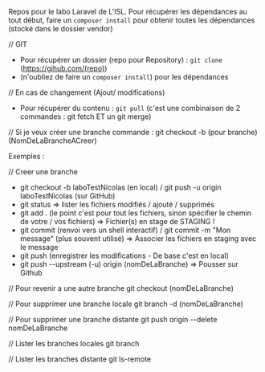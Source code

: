 Repos pour le labo Laravel de L'ISL.
Pour récupérer les dépendances au tout début, faire un ```composer install``` pour obtenir toutes les dépendances (stocké dans le dossier vendor)

// GIT

- Pour récupérer un dossier (repo pour Repository) : ``` git clone ``` (https://gihub.com/(repo))
- (n'oubliez de faire un ```composer install```) pour les dépendances

// En cas de changement (Ajout/ modifications)
- Pour récupérer du contenu : ``` git pull ``` (c'est une combinaison de 2 commandes : git fetch ET un git merge)

// Si je veux créer une branche
commande : git checkout -b (pour branche) (NomDeLaBrancheACreer)

Exemples : 

// Creer une branche
- git checkout -b laboTestNicolas (en local) / git push -u origin laboTestNicolas (sur GitHub)
- git status => lister les fichiers modifiés / ajouté / supprimés
- git add . (le point c'est pour tout les fichiers, sinon spécifier le chemin de votre / vos fichiers) => Fichier(s) en stage de STAGING ! 
- git commit (renvoi vers un shell interactif) / git commit -m "Mon message" (plus souvent utilisé)
=> Associer les fichiers en staging avec le message 
- git push (enregistrer les modifications - De base c'est en local)
- git push --upstream (-u) origin (nomDeLaBranche) => Pousser sur Github

// Pour revenir a une autre branche
git checkout (nomDeLaBranche)

// Pour supprimer une branche locale
git branch -d (nomDeLaBranche)

// Pour supprimer une branche distante 
git push origin --delete nomDeLaBranche

// Lister les branches locales
git branch

// Lister les branches distante
git ls-remote
